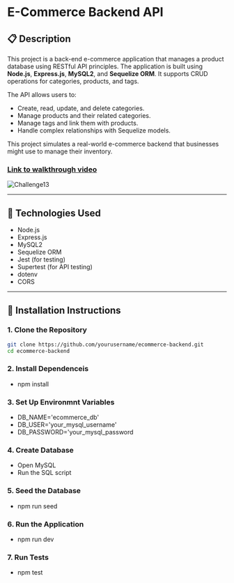 # E-Commerce Backend API

## 📋 Description
This project is a back-end e-commerce application that manages a product database using RESTful API principles. The application is built using **Node.js**, **Express.js**, **MySQL2**, and **Sequelize ORM**. It supports CRUD operations for categories, products, and tags.

The API allows users to:
- Create, read, update, and delete categories.
- Manage products and their related categories.
- Manage tags and link them with products.
- Handle complex relationships with Sequelize models.

This project simulates a real-world e-commerce backend that businesses might use to manage their inventory.

### [Link to walkthrough video](https://youtu.be/z5O2AewFk94)

![Challenge13](mysql-Cover.jpg)

---

## 🚀 Technologies Used
- Node.js
- Express.js
- MySQL2
- Sequelize ORM
- Jest (for testing)
- Supertest (for API testing)
- dotenv
- CORS

---

## 🔧 Installation Instructions

### 1. Clone the Repository
```bash
git clone https://github.com/yourusername/ecommerce-backend.git
cd ecommerce-backend
```
### 2. Install Dependenceis
- npm install 

### 3. Set Up Environmnt Variables
- DB_NAME='ecommerce_db'
- DB_USER='your_mysql_username'
- DB_PASSWORD='your_mysql_password

### 4. Create Database
- Open MySQL
- Run the SQL script

### 5. Seed the Database
- npm run seed

### 6. Run the Application
- npm run dev

### 7. Run Tests
- npm test
